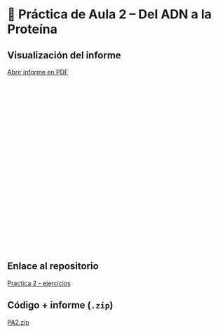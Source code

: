 # 🧬 Práctica de Aula 2 – Del ADN a la Proteína  

## Visualización del informe

[Abrir informe en PDF](PA2_Del_ADN_a_la_Proteína.pdf)  


<style>
.pdf-embed { position: relative; width: 100%; padding-top: 75%; }
.pdf-embed iframe, .pdf-embed object {
  position: absolute; top: 0; left: 0; width: 100%; height: 100%;
  border: 0;
}
</style>

<div class="pdf-embed">
  <object data="../PA2_Del_ADN_a_la_Proteína.pdf" type="application/pdf"></object>
</div>

## Enlace al repositorio

[Practica 2 - ejercicios](https://github.com/giselabcruz/pa_2_bio)

## Código + informe (`.zip`) 
[PA2.zip](PA2.zip)

 

